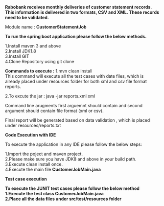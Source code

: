<b>Rabobank receives monthly deliveries of customer statement records. This information is delivered in two formats, CSV and XML. These records need to be validated.</b>

Module name :
<b>CustomerStatementJob</b>

<b>To run the spring boot application please follow the below methods.</b>

1.Install maven 3 and above <br/>
2.Install JDK1.8<br/>
3.Install GIT<br/>
4.Clone Repository using git clone <URL>
 
<b>Commands to execute :</b>
1.mvn clean install<br>
This command will execute all the test cases with date files, which is already placed under resources folder for both xml and csv file format reports.

2.To excute the jar :
java -jar <jar-file-location> reports.xml xml
  
Command line arugments first arguemnt should contain <filename> and second argument should contain file format (xml or csv).

Final report will be generated based on data validation , which is placed under resources/reports.txt


<b>Code Execution with IDE</b>

To execute the application in any IDE please follow the below steps:

1.Import the poject and maven project.<br/>
2.Please make sure you have JDK8 and above in your build path.<br/>
3.Execute clean install once.<br/>
4.Execute the main file <b>CustomerJobMain.java</b>

<b>Test case execution<b>
 
 To execute the JUNIT test cases please follow the below method<br/>
 1.Execute the test class CustomerJobMain.java <br/>
 2.Place all the data files under src/test/resources folder
